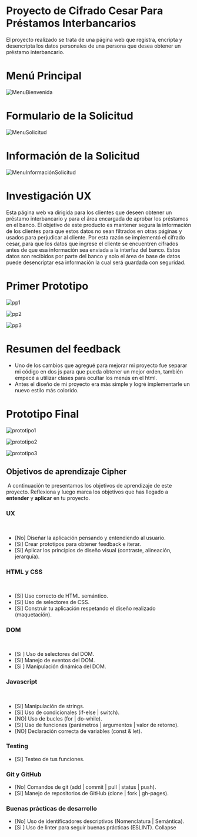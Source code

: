 # Proyecto de Cifrado Cesar Para Préstamos Interbancarios
El proyecto realizado se trata de una página web que registra, encripta y desencripta los datos personales de una persona que desea obtener un préstamo interbancario.

# Menú Principal

![MenuBienvenida](https://user-images.githubusercontent.com/55993499/66619901-2fc34100-eba4-11e9-8e8d-4fe5a485cc76.png)

# Formulario de la Solicitud

![MenuSolicitud](https://user-images.githubusercontent.com/55993499/66620154-140c6a80-eba5-11e9-9b87-d746bfd31805.png)

# Información de la Solicitud

![MenuInformaciónSolicitud](https://user-images.githubusercontent.com/55993499/66620348-c04e5100-eba5-11e9-928e-9c66f34a9193.png)

# Investigación UX

Esta página web va dirigida para los clientes que deseen obtener un préstamo interbancario y para el área encargada de aprobar los préstamos en el banco.
El objetivo de este producto es mantener segura la información de los clientes para que estos datos no sean filtrados en otras páginas y usados para perjudicar al cliente. Por esta razón se implementó el cifrado cesar, para que los datos que ingrese el cliente se encuentren cifrados antes de que esa información sea enviada a la interfaz del banco. Estos datos son recibidos por parte del banco y solo el área de base de datos puede desencriptar esa información la cual será guardada con seguridad.

# Primer Prototipo
![pp1](https://user-images.githubusercontent.com/55993499/66792394-1c72e700-eebe-11e9-859b-2e07839b90dd.jpg)

![pp2](https://user-images.githubusercontent.com/55993499/66792404-24328b80-eebe-11e9-8d0f-65fe00af7744.jpg)

![pp3](https://user-images.githubusercontent.com/55993499/66792409-2a286c80-eebe-11e9-9262-dc119efaa964.jpg)


# Resumen del feedback
- Uno de los cambios que agregué para mejorar mi proyecto fue separar mi código en dos js para que pueda obtener un mejor orden, también empecé a utilizar clases para ocultar los menús en el html.
- Antes el diseño de mi proyecto era más simple y logré implementarle un nuevo estilo más colorido.


# Prototipo Final

![prototipo1](https://user-images.githubusercontent.com/55993499/66623451-5e93e400-ebb1-11e9-91d8-fec96e26c385.png)

![prototipo2](https://user-images.githubusercontent.com/55993499/66623475-74090e00-ebb1-11e9-8f11-5cd4958b7fbc.png)

![prototipo3](https://user-images.githubusercontent.com/55993499/66623491-8a16ce80-ebb1-11e9-9069-406302b1bb32.png)


## Objetivos de aprendizaje Cipher
​
A continuación te presentamos los objetivos de aprendizaje de este proyecto. Reflexiona y luego marca los objetivos que has llegado a **entender** y **aplicar** en tu proyecto.
​
### UX
​
- [No] Diseñar la aplicación pensando y entendiendo al usuario.
- [Si] Crear prototipos para obtener feedback e iterar.
- [Si] Aplicar los principios de diseño visual (contraste, alineación, jerarquía).
​
### HTML y CSS
​
- [Si] Uso correcto de HTML semántico.
- [Si] Uso de selectores de CSS.
- [Si] Construir tu aplicación respetando el diseño realizado (maquetación).
​
### DOM
​
- [Si ] Uso de selectores del DOM.
- [Si] Manejo de eventos del DOM.
- [Si ] Manipulación dinámica del DOM.
​
### Javascript
​
- [Si] Manipulación de strings.
- [Si] Uso de condicionales (if-else | switch).
- [NO] Uso de bucles (for | do-while).
- [Si] Uso de funciones (parámetros | argumentos | valor de retorno).
- [NO] Declaración correcta de variables (const & let).
​
### Testing
- [Si] Testeo de tus funciones.
​
### Git y GitHub
- [No] Comandos de git (add | commit | pull | status | push).
- [Si] Manejo de repositorios de GitHub (clone | fork | gh-pages).
​
### Buenas prácticas de desarrollo
- [No] Uso de identificadores descriptivos (Nomenclatura | Semántica).
- [Si ] Uso de linter para seguir buenas prácticas (ESLINT).
Collapse
